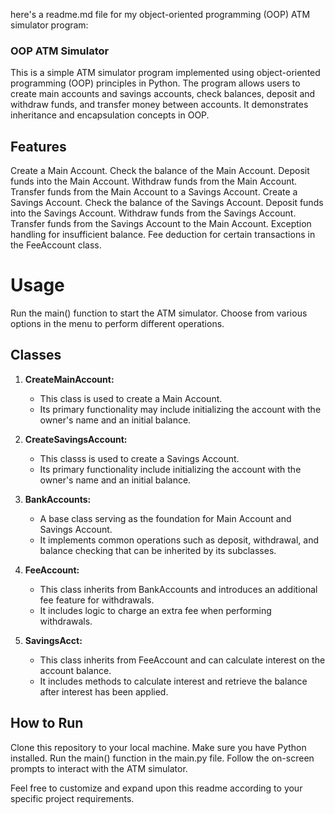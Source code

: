 
here's a readme.md file for my object-oriented programming (OOP) ATM simulator program:

### OOP ATM Simulator 
This is a simple ATM simulator program implemented using object-oriented programming (OOP) principles in Python. The program allows users to create main accounts and savings accounts, check balances, deposit and withdraw funds, and transfer money between accounts. It demonstrates inheritance and encapsulation concepts in OOP.

## Features
Create a Main Account.
Check the balance of the Main Account.
Deposit funds into the Main Account.
Withdraw funds from the Main Account.
Transfer funds from the Main Account to a Savings Account.
Create a Savings Account.
Check the balance of the Savings Account.
Deposit funds into the Savings Account.
Withdraw funds from the Savings Account.
Transfer funds from the Savings Account to the Main Account.
Exception handling for insufficient balance.
Fee deduction for certain transactions in the FeeAccount class.

# Usage #
Run the main() function to start the ATM simulator.
Choose from various options in the menu to perform different operations.

## Classes

1. **CreateMainAccount:**
   - This class is used to create a Main Account.
   - Its primary functionality may include initializing the account with the owner's name and an initial balance.

2. **CreateSavingsAccount:**
   - This classs is used to create a Savings Account.
   - Its primary functionality include initializing the account with the owner's name and an initial balance.

3. **BankAccounts:**
   - A base class serving as the foundation for Main Account and Savings Account.
   - It implements common operations such as deposit, withdrawal, and balance checking that can be inherited by its subclasses.

4. **FeeAccount:**
   - This class inherits from BankAccounts and introduces an additional fee feature for withdrawals.
   - It includes logic to charge an extra fee when performing withdrawals.

5. **SavingsAcct:**
   - This class inherits from FeeAccount and can calculate interest on the account balance.
   - It includes methods to calculate interest and retrieve the balance after interest has been applied.



## How to Run
Clone this repository to your local machine.
Make sure you have Python installed.
Run the main() function in the main.py file.
Follow the on-screen prompts to interact with the ATM simulator.


Feel free to customize and expand upon this readme according to your specific project requirements.
